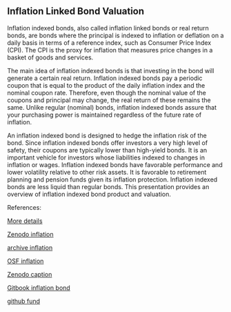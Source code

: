 ## Inflation Linked Bond Valuation

Inflation indexed bonds, also called inflation linked bonds or real return bonds, are bonds where the principal is indexed to inflation or deflation on a daily basis in terms of a reference index, such as Consumer Price Index (CPI). The CPI is the proxy for inflation that measures price changes in a basket of goods and services. 

The main idea of inflation indexed bonds is that investing in the bond will generate a certain real return. Inflation indexed bonds pay a periodic coupon that is equal to the product of the daily inflation index and the nominal coupon rate. Therefore, even though the nominal value of the coupons and principal may change, the real return of these remains the same. Unlike regular (nominal) bonds, inflation indexed bonds assure that your purchasing power is maintained regardless of the future rate of inflation. 

An inflation indexed bond is designed to hedge the inflation risk of the bond. Since inflation indexed bonds offer investors a very high level of safety, their coupons are typically lower than high-yield bonds. It is an important vehicle for investors whose liabilities indexed to changes in inflation or wages. Inflation indexed bonds have favorable performance and lower volatility relative to other risk assets. It is favorable to retirement planning and pension funds given its inflation protection. Inflation indexed bonds are less liquid than regular bonds. This presentation provides an overview of inflation indexed bond product and valuation. 





References:


[More details](./FiInflationBond-15.pdf)

[Zenodo inflation](https://zenodo.org/record/6484024#.YpU4jcPMKUk)

[archive inflation](https://ia903408.us.archive.org/33/items/fi-inflation-bond-15/FiInflationBond-archive.pdf)

[OSF inflation](https://osf.io/f2qm9/download)

[Zenodo caption](https://zenodo.org/record/6561073#.YpDwZagpDq4)

[Gitbook inflation bond](https://cmrm11.gitbook.io/inflation-indexed-bond/)

[github fund](https://github.com/cfrm17/FundExposure-)